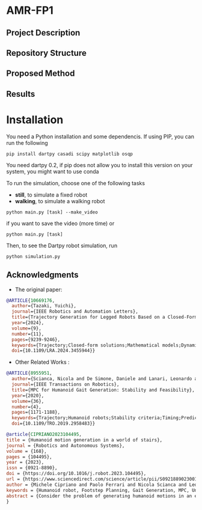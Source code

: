 # AMR-FP1

## Project Description


## Repository Structure 


## Proposed Method 


## Results 


# Installation
You need a Python installation and some dependencis. If using PIP, you can run the following
```
pip install dartpy casadi scipy matplotlib osqp
```
You need dartpy 0.2, if pip does not allow you to install this version on your system, you might want to use conda

To run the simulation, choose one of the following tasks 
- **still**, to simulate a fixed robot
- **walking**, to simulate a walking robot
```
python main.py [task] --make_video
```
if you want to save the video (more time)
or
```
python main.py [task] 
```

Then, to see the Dartpy robot simulation, run
```
python simulation.py
```


## Acknowledgments
* The original paper:

```bib
@ARTICLE{10669176,
  author={Tazaki, Yuichi},
  journal={IEEE Robotics and Automation Letters}, 
  title={Trajectory Generation for Legged Robots Based on a Closed-Form Solution of Centroidal Dynamics}, 
  year={2024},
  volume={9},
  number={11},
  pages={9239-9246},
  keywords={Trajectory;Closed-form solutions;Mathematical models;Dynamics;Legged locomotion;Reduced order systems;Closed-form solutions;Reduced order systems;Robot motion;Centroidal dynamics;closed-form solution;legged robots;trajectory generation},
  doi={10.1109/LRA.2024.3455944}}
```

* Other Related Works : 

```bib
@ARTICLE{8955951,
  author={Scianca, Nicola and De Simone, Daniele and Lanari, Leonardo and Oriolo, Giuseppe},
  journal={IEEE Transactions on Robotics}, 
  title={MPC for Humanoid Gait Generation: Stability and Feasibility}, 
  year={2020},
  volume={36},
  number={4},
  pages={1171-1188},
  keywords={Trajectory;Humanoid robots;Stability criteria;Timing;Predictive control;Gait generation;humanoid robots;internal stability;legged locomotion;predictive control;recursive feasibility},
  doi={10.1109/TRO.2019.2958483}}
```

```bib
@article{CIPRIANO2023104495,
title = {Humanoid motion generation in a world of stairs},
journal = {Robotics and Autonomous Systems},
volume = {168},
pages = {104495},
year = {2023},
issn = {0921-8890},
doi = {https://doi.org/10.1016/j.robot.2023.104495},
url = {https://www.sciencedirect.com/science/article/pii/S0921889023001343},
author = {Michele Cipriano and Paolo Ferrari and Nicola Scianca and Leonardo Lanari and Giuseppe Oriolo},
keywords = {Humanoid robot, Footstep Planning, Gait Generation, MPC, Uneven ground, Sensor-based},
abstract = {Consider the problem of generating humanoid motions in an environment consisting of horizontal patches located at different heights (world of stairs). To this end, the paper proposes an integrated scheme which combines footstep planning and gait generation. In particular, footsteps are produced by a randomized algorithm that guarantees both feasibility and quality of the plan according to a chosen criterion; whereas for 3D gait generation we devise an ad hoc extension of the Intrinsically Stable MPC scheme. In its basic form, the proposed scheme addresses the off-line case (known environments), but a sensor-based adaptation is developed for the on-line case (unknown environments) based on an anytime version of the footstep planner. In order to validate the proposed approach, we present simulations in CoppeliaSim for the HRP-4 humanoid robot navigating scenarios of different complexity, both in the on-line and off-line case.}
}
```

